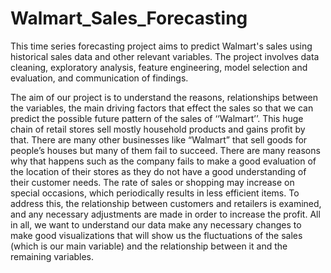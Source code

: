 # Walmart_Sales_Forecasting

This time series forecasting project aims to predict Walmart's sales using historical sales data and other relevant variables. The project involves data cleaning, exploratory analysis, feature engineering, model selection and evaluation, and communication of findings.

The aim of our project is to understand the reasons, relationships between the variables, the main driving factors that effect the sales so that we can predict the possible future pattern of the sales of ‘‘Walmart’’. This huge chain of retail stores sell mostly household products and gains profit by that. There are many other businesses like “Walmart” that sell goods for people’s houses but many of them fail to succeed. There are many reasons why that happens such as the company fails to make a good evaluation of the location of their stores as they do not have a good understanding of their customer needs. The rate of sales or shopping may increase on special occasions, which periodically results in less efficient items. To address this, the relationship between customers and retailers is examined, and any necessary adjustments are made in order to increase the profit.
All in all, we want to understand our data make any necessary changes to make good visualizations that will show us the fluctuations of the sales (which is our main variable) and the relationship between it and the remaining variables.

